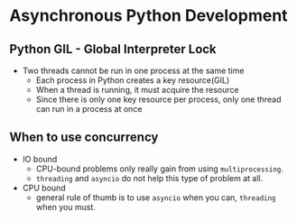 # Asynchronous Python Development

## Python GIL - Global Interpreter Lock
- Two threads cannot be run in one process at the same time
  - Each process in Python creates a key resource(GIL)
  - When a thread is running, it must acquire the resource
  - Since there is only one key resource per process, only one thread can run in a process at once

## When to use concurrency

- IO bound
  - CPU-bound problems only really gain from using `multiprocessing`.
  - `threading` and `asyncio` do not help this type of problem at all.
- CPU bound
  - general rule of thumb is to use `asyncio` when you can, `threading` when you must.